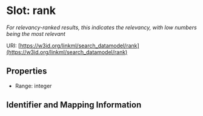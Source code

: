 # Slot: rank
_For relevancy-ranked results, this indicates the relevancy, with low numbers being the most relevant_


URI: [https://w3id.org/linkml/search_datamodel/rank](https://w3id.org/linkml/search_datamodel/rank)



<!-- no inheritance hierarchy -->


## Properties

 * Range: integer



## Identifier and Mapping Information






